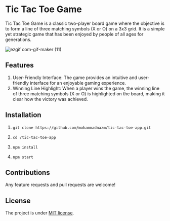 # Tic Tac Toe Game

Tic Tac Toe Game is a classic two-player board game where the objective is to form a line of three matching symbols (X or O) on a 3x3 grid. It is a simple yet strategic game that has been enjoyed by people of all ages for generations.

![ezgif com-gif-maker (11)](https://github.com/mohammadnazm/tic-tac-toe-app/assets/63538356/dda7365f-227e-4203-b85a-adf20a48c38a)


## Features
1. User-Friendly Interface: The game provides an intuitive and user-friendly interface for an enjoyable gaming experience.
2. Winning Line Highlight: When a player wins the game, the winning line of three matching symbols (X or O) is highlighted on the board, making it clear how the victory was achieved.

## Installation

1. `git clone https://github.com/mohammadnazm/tic-tac-toe-app.git`

2. `cd /tic-tac-toe-app`

3. `npm install`

4. `npm start`

## Contributions

Any feature requests and pull requests are welcome!

## License

The project is under [MIT license](https://choosealicense.com/licenses/mit/).
